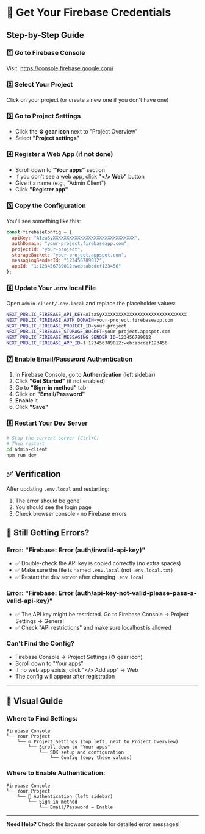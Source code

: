 # 🔑 Get Your Firebase Credentials

## Step-by-Step Guide

### 1️⃣ Go to Firebase Console
Visit: https://console.firebase.google.com/

### 2️⃣ Select Your Project
Click on your project (or create a new one if you don't have one)

### 3️⃣ Go to Project Settings
- Click the **⚙️ gear icon** next to "Project Overview"
- Select **"Project settings"**

### 4️⃣ Register a Web App (if not done)
- Scroll down to **"Your apps"** section
- If you don't see a web app, click **"</> Web"** button
- Give it a name (e.g., "Admin Client")
- Click **"Register app"**

### 5️⃣ Copy the Configuration
You'll see something like this:

```javascript
const firebaseConfig = {
  apiKey: "AIzaSyXXXXXXXXXXXXXXXXXXXXXXXXXXXXXX",
  authDomain: "your-project.firebaseapp.com",
  projectId: "your-project",
  storageBucket: "your-project.appspot.com",
  messagingSenderId: "123456789012",
  appId: "1:123456789012:web:abcdef123456"
};
```

### 6️⃣ Update Your .env.local File

Open `admin-client/.env.local` and replace the placeholder values:

```bash
NEXT_PUBLIC_FIREBASE_API_KEY=AIzaSyXXXXXXXXXXXXXXXXXXXXXXXXXXXXXXX
NEXT_PUBLIC_FIREBASE_AUTH_DOMAIN=your-project.firebaseapp.com
NEXT_PUBLIC_FIREBASE_PROJECT_ID=your-project
NEXT_PUBLIC_FIREBASE_STORAGE_BUCKET=your-project.appspot.com
NEXT_PUBLIC_FIREBASE_MESSAGING_SENDER_ID=123456789012
NEXT_PUBLIC_FIREBASE_APP_ID=1:123456789012:web:abcdef123456
```

### 7️⃣ Enable Email/Password Authentication
1. In Firebase Console, go to **Authentication** (left sidebar)
2. Click **"Get Started"** (if not enabled)
3. Go to **"Sign-in method"** tab
4. Click on **"Email/Password"**
5. **Enable** it
6. Click **"Save"**

### 8️⃣ Restart Your Dev Server

```bash
# Stop the current server (Ctrl+C)
# Then restart
cd admin-client
npm run dev
```

## ✅ Verification

After updating `.env.local` and restarting:

1. The error should be gone
2. You should see the login page
3. Check browser console - no Firebase errors

## 🐛 Still Getting Errors?

### Error: "Firebase: Error (auth/invalid-api-key)"
- ✅ Double-check the API key is copied correctly (no extra spaces)
- ✅ Make sure the file is named `.env.local` (not `.env.local.txt`)
- ✅ Restart the dev server after changing `.env.local`

### Error: "Firebase: Error (auth/api-key-not-valid-please-pass-a-valid-api-key)"
- ✅ The API key might be restricted. Go to Firebase Console → Project Settings → General
- ✅ Check "API restrictions" and make sure localhost is allowed

### Can't Find the Config?
- Firebase Console → Project Settings (⚙️ gear icon)
- Scroll down to "Your apps"
- If no web app exists, click "</> Add app" → Web
- The config will appear after registration

---

## 📸 Visual Guide

### Where to Find Settings:
```
Firebase Console
└── Your Project
    └── ⚙️ Project Settings (top left, next to Project Overview)
        └── Scroll down to "Your apps"
            └── SDK setup and configuration
                └── Config (copy these values)
```

### Where to Enable Authentication:
```
Firebase Console
└── Your Project
    └── 🔐 Authentication (left sidebar)
        └── Sign-in method
            └── Email/Password → Enable
```

---

**Need Help?** Check the browser console for detailed error messages!


